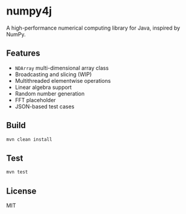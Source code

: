 # numpy4j

A high-performance numerical computing library for Java, inspired by NumPy.

## Features

- `NDArray` multi-dimensional array class
- Broadcasting and slicing (WIP)
- Multithreaded elementwise operations
- Linear algebra support
- Random number generation
- FFT placeholder
- JSON-based test cases

## Build

```bash
mvn clean install
```

## Test

```bash
mvn test
```

## License

MIT
